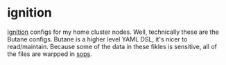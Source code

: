# ignition

[Ignition][] configs for my home cluster nodes. Well, technically these are the Butane configs. Butane is a higher level YAML DSL, it's nicer to read/maintain. Because some of the data in these fikles is sensitive, all of the files are warpped in [sops][].

[Ignition]: https://docs.fedoraproject.org/en-US/fedora-coreos/producing-ign/
[sops]: https://github.com/getsops/sops
